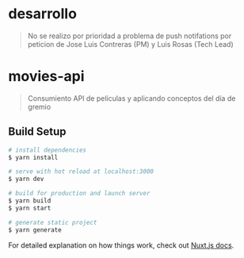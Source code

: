 # desarrollo
> No se realizo por prioridad a problema de push notifations por peticion de Jose Luis Contreras (PM)  y Luis Rosas (Tech Lead)

# movies-api
> Consumiento API de películas y aplicando conceptos del día de gremio

## Build Setup

``` bash
# install dependencies
$ yarn install

# serve with hot reload at localhost:3000
$ yarn dev

# build for production and launch server
$ yarn build
$ yarn start

# generate static project
$ yarn generate
```

For detailed explanation on how things work, check out [Nuxt.js docs](https://nuxtjs.org).
